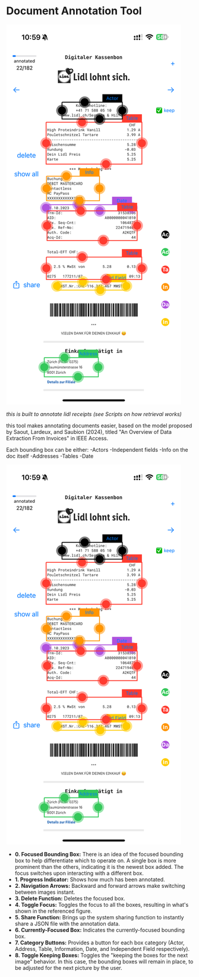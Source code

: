 # Document Annotation Tool

![](cover.jpeg)

*this is built to annotate lidl receipts (see Scripts on how retrieval works)*


this tool makes annotating documents easier, based on the model proposed by Saout, Lardeux, and Saubion (2024), titled "An Overview of Data Extraction From Invoices" in IEEE Access.

Each bounding box can be either:
-Actors
-Independent fields
-Info on the doc itself
-Addresses
-Tables
-Date

![](cover.jpeg)
- **0. Focused Bounding Box:** There is an idea of the focused bounding box to help differentiate which to operate on. A single box is more prominent than the others, indicating it is the newest box added. The focus switches upon interacting with a different box.
- **1. Progress Indicator:** Shows how much has been annotated.
- **2. Navigation Arrows:** Backward and forward arrows make switching between images instant.
- **3. Delete Function:** Deletes the focused box.
- **4. Toggle Focus:** Toggles the focus to all the boxes, resulting in what's shown in the referenced figure.
- **5. Share Function:** Brings up the system sharing function to instantly share a JSON file with the annotation data.
- **6. Currently-Focused Box:** Indicates the currently-focused bounding box.
- **7. Category Buttons:** Provides a button for each box category (Actor, Address, Table, Information, Date, and Independent Field respectively).
- **8. Toggle Keeping Boxes:** Toggles the "keeping the boxes for the next image" behavior. In this case, the bounding boxes will remain in place, to be adjusted for the next picture by the user.



